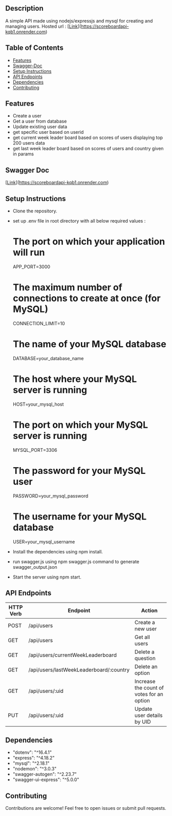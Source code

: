 ## Description
A simple API made using nodejs/expressjs and mysql for creating and managing users.
Hosted url : [[Link](https://polling-api-production-c0ba.up.railway.app/)](https://scoreboardapi-kqb1.onrender.com)

## Table of Contents

- [Features](#features)
- [Swagger-Doc](#swagger-Doc)
- [Setup Instructions](#setup-instructions)
- [API Endpoints](#api-endpoints)
- [Dependencies](#dependencies)
- [Contributing](#contributing)


## Features
- Create a user
- Get a user from database
- Update existing user data
- get specific user based on userid
- get current week leader board based on scores of users displaying top 200 users data
- get last week leader board based on scores of users and country given in params

## Swagger Doc
[[Link](https://polling-api-production-c0ba.up.railway.app/)](https://scoreboardapi-kqb1.onrender.com)



## Setup Instructions
- Clone the repository.
- set up .env file in root directory with all below required values :
  
  # The port on which your application will run
  APP_PORT=3000
  
  # The maximum number of connections to create at once (for MySQL)
  CONNECTION_LIMIT=10
  # The name of your MySQL database
  DATABASE=your_database_name
  # The host where your MySQL server is running
  HOST=your_mysql_host
  # The port on which your MySQL server is running
  MYSQL_PORT=3306
  # The password for your MySQL user
  PASSWORD=your_mysql_password
  # The username for your MySQL database
  USER=your_mysql_username

- Install the dependencies using npm install.
- run swagger.js using npm swagger.js command to generate swagger_output.json
- Start the server using npm start.


## API Endpoints

| HTTP Verb | Endpoint                               | Action                                              |
| --------- | -------------------------------------- | --------------------------------------------------- |
| POST      | /api/users                             | Create a new user                                  |
| GET       | /api/users                             | Get all users                                      |
| GET       | /api/users/currentWeekLeaderboard      | Delete a question                                  |
| GET       | /api/users/lastWeekLeaderboard/:country| Delete an option                                   |
| GET       | /api/users/:uid                        | Increase the count of votes for an option          |
| PUT       | /api/users/:uid                        | Update user details by UID                         |


## Dependencies
- "dotenv": "^16.4.1"
- "express": "^4.18.2"
- "mysql": "^2.18.1"
- "nodemon": "^3.0.3"
- "swagger-autogen": "^2.23.7"
- "swagger-ui-express": "^5.0.0"

## Contributing
Contributions are welcome! Feel free to open issues or submit pull requests.



